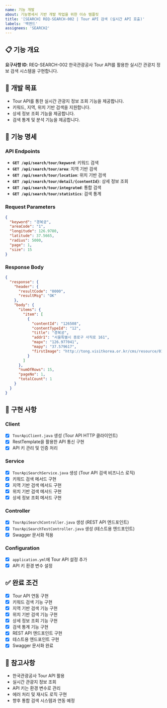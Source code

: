 ```yaml
---
name: 기능 개발
about: 기능명세서 기반 개발 작업을 위한 이슈 템플릿
title: '[SEARCH] REQ-SEARCH-002 | Tour API 검색 (실시간 API 호출)'
labels: '백엔드'
assignees: 'SEARCH2'
---
```


## 📋 기능 개요
**요구사항 ID**: REQ-SEARCH-002
한국관광공사 Tour API를 활용한 실시간 관광지 정보 검색 시스템을 구현합니다.

## 🎯 개발 목표
- Tour API를 통한 실시간 관광지 정보 조회 기능을 제공합니다.
- 키워드, 지역, 위치 기반 검색을 지원합니다.
- 상세 정보 조회 기능을 제공합니다.
- 검색 통계 및 분석 기능을 제공합니다.

## 📝 기능 명세
### API Endpoints
- **`GET /api/search/tour/keyword`**: 키워드 검색
- **`GET /api/search/tour/area`**: 지역 기반 검색
- **`GET /api/search/tour/location`**: 위치 기반 검색
- **`GET /api/search/tour/detail/{contentId}`**: 상세 정보 조회
- **`GET /api/search/tour/integrated`**: 통합 검색
- **`GET /api/search/tour/statistics`**: 검색 통계

### Request Parameters
```json
{
  "keyword": "경복궁",
  "areaCode": "1",
  "longitude": 126.9780,
  "latitude": 37.5665,
  "radius": 5000,
  "page": 1,
  "size": 15
}
```

### Response Body
```json
{
  "response": {
    "header": {
      "resultCode": "0000",
      "resultMsg": "OK"
    },
    "body": {
      "items": {
        "item": [
          {
            "contentId": "126508",
            "contentTypeId": "12",
            "title": "경복궁",
            "addr1": "서울특별시 종로구 사직로 161",
            "mapx": "126.977041",
            "mapy": "37.579617",
            "firstImage": "http://tong.visitkorea.or.kr/cms/resource/01/126508_image2_1.jpg"
          }
        ]
      },
      "numOfRows": 15,
      "pageNo": 1,
      "totalCount": 1
    }
  }
}
```

## 🔧 구현 사항
### Client
- [x] `TourApiClient.java` 생성 (Tour API HTTP 클라이언트)
- [x] RestTemplate을 활용한 API 통신 구현
- [x] API 키 관리 및 인증 처리

### Service
- [x] `TourApiSearchService.java` 생성 (Tour API 검색 비즈니스 로직)
- [x] 키워드 검색 메서드 구현
- [x] 지역 기반 검색 메서드 구현
- [x] 위치 기반 검색 메서드 구현
- [x] 상세 정보 조회 메서드 구현

### Controller
- [x] `TourApiSearchController.java` 생성 (REST API 엔드포인트)
- [x] `TourApiSearchTestController.java` 생성 (테스트용 엔드포인트)
- [x] Swagger 문서화 적용

### Configuration
- [x] `application.yml`에 Tour API 설정 추가
- [x] API 키 환경 변수 설정

## ✅ 완료 조건
- [x] Tour API 연동 구현
- [x] 키워드 검색 기능 구현
- [x] 지역 기반 검색 기능 구현
- [x] 위치 기반 검색 기능 구현
- [x] 상세 정보 조회 기능 구현
- [x] 검색 통계 기능 구현
- [x] REST API 엔드포인트 구현
- [x] 테스트용 엔드포인트 구현
- [x] Swagger 문서화 완료

## 📌 참고사항
- 한국관광공사 Tour API 활용
- 실시간 관광지 정보 조회
- API 키는 환경 변수로 관리
- 에러 처리 및 재시도 로직 구현
- 향후 통합 검색 시스템과 연동 예정